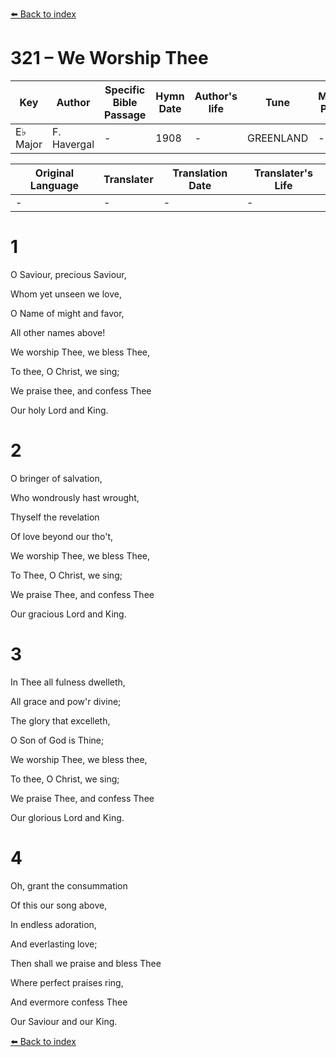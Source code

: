 [⬅️ Back to index](../README.md)

# 321 – We Worship Thee

Key | Author   | Specific Bible Passage     |Hymn Date |Author's life |Tune |Metrical Pattern   |Composer/Source
-- | --------- | ---------------------------|----------|--------------|-----|-------------------|-------------  
E♭ Major |F. Havergal |- |1908 |- |GREENLAND |- |-

Original Language | Translater | Translation Date   | Translater's Life  
----------------- | --------- | --------------------|-------------     
\- |- |- |-




# 1

O Saviour, precious Saviour,

Whom yet unseen we love,

O Name of might and favor,

All other names above!

We worship Thee, we bless Thee,

To thee, O Christ, we sing;

We praise thee, and confess Thee

Our holy Lord and King.



# 2

O bringer of salvation,

Who wondrously hast wrought,

Thyself the revelation 

Of love beyond our tho't,

We worship Thee, we bless Thee,

To Thee, O Christ, we sing;

We praise Thee, and confess Thee

Our gracious Lord and King.



# 3

In Thee all fulness dwelleth,

All grace and pow'r divine;

The glory that excelleth,

O Son of God is Thine;

We worship Thee, we bless thee,

To thee, O Christ, we sing;

We praise Thee, and confess Thee

Our glorious Lord and King.



# 4

Oh, grant the consummation

Of this our song above,

In endless adoration,

And everlasting love;

Then shall we praise and bless Thee

Where perfect praises ring,

And evermore confess Thee

Our Saviour and our King.

[⬅️ Back to index](../README.md)
